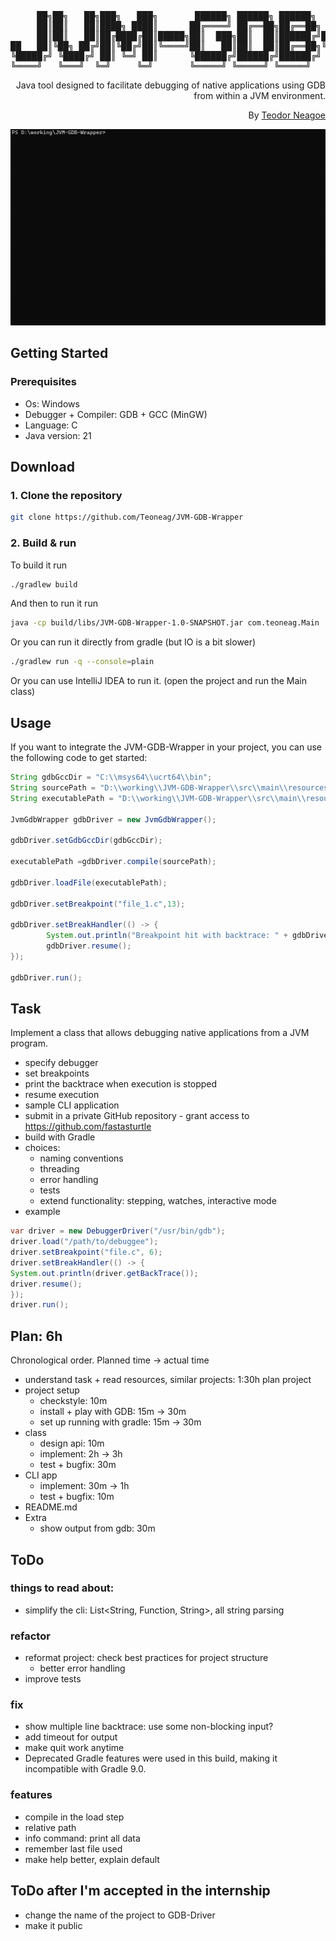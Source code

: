 <div align="center">
<pre>
     ██╗██╗   ██╗███╗   ███╗       ██████╗ ██████╗ ██████╗       ██╗    ██╗██████╗  █████╗ ██████╗ ██████╗ ███████╗██████╗ 
     ██║██║   ██║████╗ ████║      ██╔════╝ ██╔══██╗██╔══██╗      ██║    ██║██╔══██╗██╔══██╗██╔══██╗██╔══██╗██╔════╝██╔══██╗
     ██║██║   ██║██╔████╔██║█████╗██║  ███╗██║  ██║██████╔╝█████╗██║ █╗ ██║██████╔╝███████║██████╔╝██████╔╝█████╗  ██████╔╝
██   ██║╚██╗ ██╔╝██║╚██╔╝██║╚════╝██║   ██║██║  ██║██╔══██╗╚════╝██║███╗██║██╔══██╗██╔══██║██╔═══╝ ██╔═══╝ ██╔══╝  ██╔══██╗
╚█████╔╝ ╚████╔╝ ██║ ╚═╝ ██║      ╚██████╔╝██████╔╝██████╔╝      ╚███╔███╔╝██║  ██║██║  ██║██║     ██║     ███████╗██║  ██║
╚════╝   ╚═══╝  ╚═╝     ╚═╝       ╚═════╝ ╚═════╝ ╚═════╝        ╚══╝╚══╝ ╚═╝  ╚═╝╚═╝  ╚═╝╚═╝     ╚═╝     ╚══════╝╚═╝  ╚═╝
</pre>
<div align="right">

Java tool designed to facilitate debugging of native applications using GDB from within a JVM environment.

By [Teodor Neagoe](https://github.com/Teoneag)

</div>

<img src="gifs/JVM-GDB-Wrapper Preview.gif" alt="JVM-GDB-Wrapper Preview"/>
</div>

## Getting Started

### Prerequisites

- Os: Windows
- Debugger + Compiler: GDB + GCC (MinGW)
- Language: C
- Java version: 21

## Download

### 1. Clone the repository

```bash
git clone https://github.com/Teoneag/JVM-GDB-Wrapper
```

### 2. Build & run

To build it run
```bash
./gradlew build
```

And then to run it run
```bash
java -cp build/libs/JVM-GDB-Wrapper-1.0-SNAPSHOT.jar com.teoneag.Main
```

Or you can run it directly from gradle (but IO is a bit slower)

```bash
./gradlew run -q --console=plain
```

Or you can use IntelliJ IDEA to run it. (open the project and run the Main class)

## Usage

If you want to integrate the JVM-GDB-Wrapper in your project, you can use the following code to get started:

```java
String gdbGccDir = "C:\\msys64\\ucrt64\\bin";
String sourcePath = "D:\\working\\JVM-GDB-Wrapper\\src\\main\\resources\\file_1.c";
String executablePath = "D:\\working\\JVM-GDB-Wrapper\\src\\main\\resources\\file_1.exe";

JvmGdbWrapper gdbDriver = new JvmGdbWrapper();

gdbDriver.setGdbGccDir(gdbGccDir);

executablePath =gdbDriver.compile(sourcePath);

gdbDriver.loadFile(executablePath);

gdbDriver.setBreakpoint("file_1.c",13);

gdbDriver.setBreakHandler(() -> {
        System.out.println("Breakpoint hit with backtrace: " + gdbDriver.getBacktrace());
        gdbDriver.resume();
});

gdbDriver.run();
```

## Task

Implement a class that allows debugging native applications from a JVM program.
  - specify debugger
  - set breakpoints
  - print the backtrace when execution is stopped
  - resume execution
- sample CLI application
- submit in a private GitHub repository - grant access to https://github.com/fastasturtle
- build with Gradle
- choices:
  - naming conventions
  - threading
  - error handling
  - tests
  - extend functionality: stepping, watches, interactive mode
- example 
```java
var driver = new DebuggerDriver("/usr/bin/gdb");
driver.load("/path/to/debuggee");
driver.setBreakpoint("file.c", 6);
driver.setBreakHandler(() -> {
System.out.println(driver.getBackTrace());
driver.resume();
});
driver.run();
```

## Plan: 6h
Chronological order. Planned time -> actual time
- understand task + read resources, similar projects: 1:30h
plan project
- project setup
  - checkstyle: 10m
  - install + play with GDB: 15m -> 30m
  - set up running with gradle: 15m -> 30m
- class
  - design api: 10m
  - implement: 2h -> 3h
  - test + bugfix: 30m
- CLI app
  - implement: 30m -> 1h
  - test + bugfix: 10m
- README.md
- Extra
  - show output from gdb: 30m

## ToDo

### things to read about:

- simplify the cli: List<String, Function, String>, all string parsing

### refactor

- reformat project: check best practices for project structure
  - better error handling
- improve tests

### fix

- show multiple line backtrace: use some non-blocking input?
- add timeout for output
- make quit work anytime
- Deprecated Gradle features were used in this build, making it incompatible with Gradle 9.0.

### features

- compile in the load step
- relative path
- info command: print all data
- remember last file used
- make help better, explain default

## ToDo after I'm accepted in the internship

- change the name of the project to GDB-Driver
- make it public